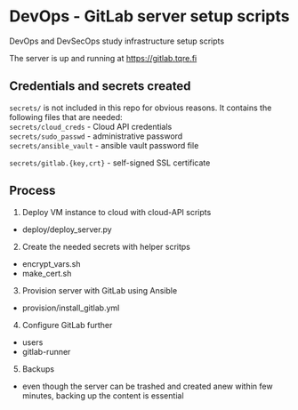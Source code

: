 # DevOps - GitLab server setup scripts
DevOps and DevSecOps study infrastructure setup scripts  

The server is up and running at https://gitlab.tqre.fi

## Credentials and secrets created
`secrets/`  is not included in this repo for obvious reasons. It contains the following files that are needed:  
`secrets/cloud_creds` - Cloud API credentials  
`secrets/sudo_passwd` - administrative password  
`secrets/ansible_vault` - ansible vault password file  

`secrets/gitlab.{key,crt}` - self-signed SSL certificate

## Process

1. Deploy VM instance to cloud with cloud-API scripts
- deploy/deploy_server.py

2. Create the needed secrets with helper scritps
- encrypt_vars.sh
- make_cert.sh

3. Provision server with GitLab using Ansible
- provision/install_gitlab.yml

4. Configure GitLab further 
- users 
- gitlab-runner

5. Backups
- even though the server can be trashed and created anew within few minutes, backing up the content is essential


